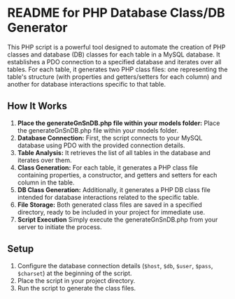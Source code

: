 # README for PHP Database Class/DB Generator

This PHP script is a powerful tool designed to automate the creation of PHP classes and database (DB) classes for each table in a MySQL database. It establishes a PDO connection to a specified database and iterates over all tables. For each table, it generates two PHP class files: one representing the table's structure (with properties and getters/setters for each column) and another for database interactions specific to that table.

## How It Works

1. **Place the generateGnSnDB.php file within your models folder:** Place the generateGnSnDB.php file within your models folder.
2. **Database Connection:** First, the script connects to your MySQL database using PDO with the provided connection details.
3. **Table Analysis:** It retrieves the list of all tables in the database and iterates over them.
4. **Class Generation:** For each table, it generates a PHP class file containing properties, a constructor, and getters and setters for each column in the table.
5. **DB Class Generation:** Additionally, it generates a PHP DB class file intended for database interactions related to the specific table.
6. **File Storage:** Both generated class files are saved in a specified directory, ready to be included in your project for immediate use.
7. **Script Execution** Simply execute the generateGnSnDB.php from your server to initiate the process.

## Setup

1. Configure the database connection details (`$host`, `$db`, `$user`, `$pass`, `$charset`) at the beginning of the script.
2. Place the script in your project directory.
3. Run the script to generate the class files.

